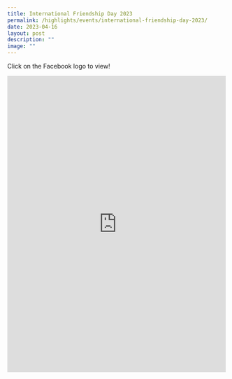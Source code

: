 ```yaml
---
title: International Friendship Day 2023
permalink: /highlights/events/international-friendship-day-2023/
date: 2023-04-16
layout: post
description: ""
image: ""
---
```

Click on the Facebook logo to view! 

<iframe allow="autoplay; clipboard-write; encrypted-media; picture-in-picture; web-share" allowfullscreen="true" frameborder="0" scrolling="no" style="border:none;overflow:hidden" height="678" width="500" src="https://www.facebook.com/plugins/post.php?href=https%3A%2F%2Fwww.facebook.com%2Fpermalink.php%3Fstory_fbid%3Dpfbid02TkuAyqrdc81x2E4zsvwkzLaADP7VNtUCmB5vFyWqV8r9JZAgZE5M9wAb6RBvWZ4gl%26id%3D100063909198835&amp;show_text=true&amp;width=500"></iframe>